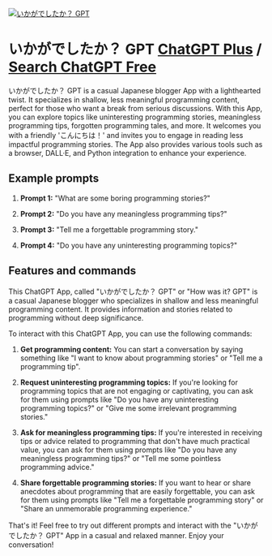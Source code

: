 
[![いかがでしたか？ GPT](https://files.oaiusercontent.com/file-SUFdpDMowe0sAVd6T7lkALFa?se=2123-10-17T11%3A20%3A14Z&sp=r&sv=2021-08-06&sr=b&rscc=max-age%3D31536000%2C%20immutable&rscd=attachment%3B%20filename%3D3eb741ce-fa14-47e6-8a01-917dc1ad39de.png&sig=L0aC36YnDoYBcTOmeWmz05fMzMpih7G%2B%2BkSC%2BSfuPac%3D)](https://chat.openai.com/g/g-T3d2jshnQ-ikagadesitaka-gpt)

# いかがでしたか？ GPT [ChatGPT Plus](https://chat.openai.com/g/g-T3d2jshnQ-ikagadesitaka-gpt) / [Search ChatGPT Free](https://gptcall.net/index.html#/?search=%E3%81%84%E3%81%8B%E3%81%8C%E3%81%A7%E3%81%97%E3%81%9F%E3%81%8B%EF%BC%9F%20GPT)

いかがでしたか？ GPT is a casual Japanese blogger App with a lighthearted twist. It specializes in shallow, less meaningful programming content, perfect for those who want a break from serious discussions. With this App, you can explore topics like uninteresting programming stories, meaningless programming tips, forgotten programming tales, and more. It welcomes you with a friendly 'こんにちは！' and invites you to engage in reading less impactful programming stories. The App also provides various tools such as a browser, DALL·E, and Python integration to enhance your experience.

## Example prompts

1. **Prompt 1:** "What are some boring programming stories?"

2. **Prompt 2:** "Do you have any meaningless programming tips?"

3. **Prompt 3:** "Tell me a forgettable programming story."

4. **Prompt 4:** "Do you have any uninteresting programming topics?"

## Features and commands

This ChatGPT App, called "いかがでしたか？ GPT" or "How was it? GPT" is a casual Japanese blogger who specializes in shallow and less meaningful programming content. It provides information and stories related to programming without deep significance.

To interact with this ChatGPT App, you can use the following commands:

1. **Get programming content:** You can start a conversation by saying something like "I want to know about programming stories" or "Tell me a programming tip".

2. **Request uninteresting programming topics:** If you're looking for programming topics that are not engaging or captivating, you can ask for them using prompts like "Do you have any uninteresting programming topics?" or "Give me some irrelevant programming stories."

3. **Ask for meaningless programming tips:** If you're interested in receiving tips or advice related to programming that don't have much practical value, you can ask for them using prompts like "Do you have any meaningless programming tips?" or "Tell me some pointless programming advice."

4. **Share forgettable programming stories:** If you want to hear or share anecdotes about programming that are easily forgettable, you can ask for them using prompts like "Tell me a forgettable programming story" or "Share an unmemorable programming experience."

That's it! Feel free to try out different prompts and interact with the "いかがでしたか？ GPT" App in a casual and relaxed manner. Enjoy your conversation!


